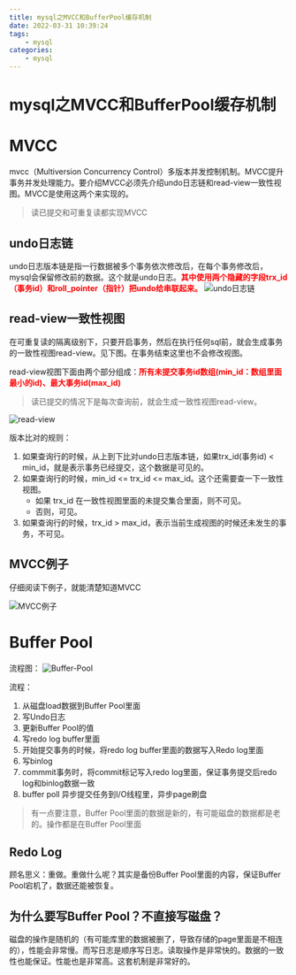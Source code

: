 ```yaml
---
title: mysql之MVCC和BufferPool缓存机制
date: 2022-03-31 10:39:24
tags:
    - mysql
categories:
    - mysql
---
```


# mysql之MVCC和BufferPool缓存机制

# MVCC

mvcc（Multiversion Concurrency Control）多版本并发控制机制。MVCC提升事务并发处理能力。要介绍MVCC必须先介绍undo日志链和read-view一致性视图。MVCC是使用这两个来实现的。
> 读已提交和可重复读都实现MVCC

## undo日志链
undo日志版本链是指一行数据被多个事务依次修改后，在每个事务修改后，mysql会保留修改前的数据。这个就是undo日志。<font color='red'><b>其中使用两个隐藏的字段trx_id（事务id）和roll_pointer（指针）把undo给串联起来。</b></font>
![undo日志链](/images/mysql-6-1-undo_log.png)

<!-- more -->

## read-view一致性视图
在可重复读的隔离级别下，只要开启事务，然后在执行任何sql前，就会生成事务的一致性视图read-view。见下图。在事务结束这里也不会修改视图。

read-view视图下面由两个部分组成：<font color='red'><b>所有未提交事务id数组(min_id：数组里面最小的id)、最大事务id(max_id)</b></font>

> 读已提交的情况下是每次查询前，就会生成一致性视图read-view。


![read-view](/images/mysql-6-2-read-view.png)

版本比对的规则：
1. 如果查询行的时候，从上到下比对undo日志版本链，如果trx_id(事务id) < min_id，就是表示事务已经提交，这个数据是可见的。
2. 如果查询行的时候，min_id <= trx_id <= max_id。这个还需要查一下一致性视图。
    * 如果 trx_id 在一致性视图里面的未提交集合里面，则不可见。
    * 否则，可见。
3. 如果查询行的时候，trx_id > max_id，表示当前生成视图的时候还未发生的事务，不可见。


## MVCC例子
仔细阅读下例子，就能清楚知道MVCC

![MVCC例子](/images/mysql-6-3-MVCC例子.png)


# Buffer Pool
流程图：
![Buffer-Pool](/images/mysql-6-4-buffer-pool.png)

流程：
1. 从磁盘load数据到Buffer Pool里面
2. 写Undo日志
3. 更新Buffer Pool的值
4. 写redo log buffer里面
5. 开始提交事务的时候，将redo log buffer里面的数据写入Redo log里面
6. 写binlog
7. commmit事务时，将commit标记写入redo log里面，保证事务提交后redo log和binlog数据一致
8. buffer poll 异步提交任务到I/O线程里，异步page刷盘

> 有一点要注意，Buffer Pool里面的数据是新的，有可能磁盘的数据都是老的。操作都是在Buffer Pool里面

## Redo Log
顾名思义：重做。重做什么呢？其实是备份Buffer Pool里面的内容，保证Buffer Pool宕机了，数据还能被恢复。

## 为什么要写Buffer Pool？不直接写磁盘？
磁盘的操作是随机的（有可能库里的数据被删了，导致存储的page里面是不相连的），性能会非常慢。而写日志是顺序写日志。读取操作是非常快的。数据的一致性也能保证。性能也是非常高。这套机制是非常好的。
